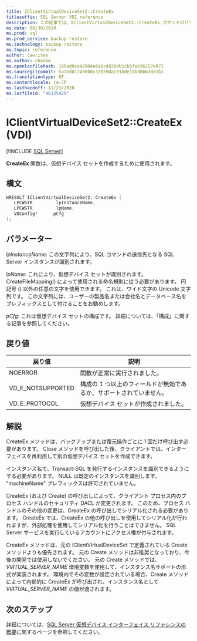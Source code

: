 ```yaml
---
title: IClientVirtualDeviceSet2::CreateEx
titlesuffix: SQL Server VDI reference
description: この記事では、IClientVirtualDeviceSet2::CreateEx コマンドのリファレンスを提供します。
ms.date: 08/30/2019
ms.prod: sql
ms.prod_service: backup-restore
ms.technology: backup-restore
ms.topic: reference
author: cawrites
ms.author: chadam
ms.openlocfilehash: 180ad0ca42904a6a9c4820db1cb5fab36157e972
ms.sourcegitcommit: 5a1ed81749800c33059dac91b0e18bd8bb3081b1
ms.translationtype: HT
ms.contentlocale: ja-JP
ms.lasthandoff: 11/23/2020
ms.locfileid: "96125429"
---
```

# <a name="iclientvirtualdeviceset2createex-vdi"></a>IClientVirtualDeviceSet2::CreateEx (VDI)

[!INCLUDE [SQL Server](../../../includes/applies-to-version/sqlserver.md)]

**CreateEx** 関数は、仮想デバイス セットを作成するために使用されます。

## <a name="syntax"></a>構文

```c
HRESULT IClientVirtualDeviceSet2::CreateEx (
   LPCWSTR         lpInstanceName,
   LPCWSTR         lpName,
   VDConfig*      pCfg
);
```

## <a name="parameters"></a>パラメーター

*lpInstanceName*: この文字列により、SQL コマンドの送信先となる SQL Server インスタンスが識別されます。

*lpName*: これにより、仮想デバイス セットが識別されます。 CreateFileMapping() によって使用される命名規則に従う必要があります。 円記号 (\) 以外の任意の文字を使用できます。 これは、ワイド文字の Unicode 文字列です。 この文字列には、ユーザーの製品名または会社名とデータベース名をプレフィックスとして付けることをお勧めします。

*pCfg*: これは仮想デバイス セットの構成です。 詳細については、「構成」に関する記事を参照してください。

## <a name="return-value"></a>戻り値

|戻り値 | 説明 |
|---|---|
| NOERROR | 関数が正常に実行されました。 |
| VD_E_NOTSUPPORTED | 構成の 1 つ以上のフィールドが無効であるか、サポートされていません。 |
| VD_E_PROTOCOL | 仮想デバイス セットが作成されました。 |

## <a name="remarks"></a>解説

CreateEx メソッドは、バックアップまたは復元操作ごとに 1 回だけ呼び出す必要があります。 Close メソッドを呼び出した後、クライアントでは、インターフェイスを再利用して別の仮想デバイス セットを作成できます。

インスタンス名で、Transact-SQL を発行するインスタンスを識別できるようにする必要があります。 NULL は既定のインスタンスを識別します。 "machineName\" プレフィックスは許可されていません。

CreateEx (および Create) の呼び出しによって、クライアント プロセス内のプロセス ハンドルのセキュリティ DACL が変更されます。 このため、プロセス ハンドルのその他の変更は、CreateEx の呼び出しでシリアル化される必要があります。 CreateEx では、CreateEx の他の呼び出しを使用してシリアル化が行われますが、外部処理を使用してシリアル化を行うことはできません。 SQL Server サービスを実行しているアカウントにアクセス権が付与されます。

CreateEx メソッドは、元の IClientVirtualDeviceSet で定義されている Create メソッドよりも優先されます。 元の Create メソッドは非推奨となっており、今後の開発では使用しないでください。 元の Create メソッドでは、_VIRTUAL_SERVER_NAME_ 環境変数を使用して、インスタンス名サポートの形式が実装されます。 環境内でその変数が設定されている場合、Create メソッドによって内部的に CreateEx が呼び出され、インスタンス名として _VIRTUAL_SERVER_NAME_ の値が渡されます。

## <a name="next-steps"></a>次のステップ

詳細については、[SQL Server 仮想デバイス インターフェイス リファレンスの概要](reference-virtual-device-interface.md)に関するページを参照してください。